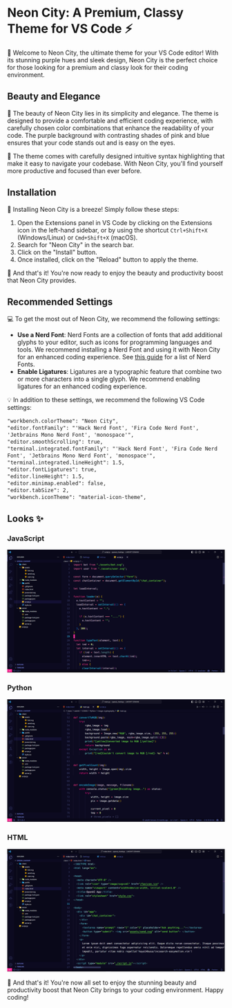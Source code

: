 # Neon City: A Premium, Classy Theme for VS Code ⚡

🌃 Welcome to Neon City, the ultimate theme for your VS Code editor! With its stunning purple hues and sleek design, Neon City is the perfect choice for those looking for a premium and classy look for their coding environment.

## Beauty and Elegance

🌆 The beauty of Neon City lies in its simplicity and elegance. The theme is designed to provide a comfortable and efficient coding experience, with carefully chosen color combinations that enhance the readability of your code. The purple background with contrasting shades of pink and blue ensures that your code stands out and is easy on the eyes.

🌃 The theme comes with carefully designed intuitive syntax highlighting that make it easy to navigate your codebase. With Neon City, you'll find yourself more productive and focused than ever before.

## Installation

🚀 Installing Neon City is a breeze! Simply follow these steps:

1. Open the Extensions panel in VS Code by clicking on the Extensions icon in the left-hand sidebar, or by using the shortcut `Ctrl+Shift+X` (Windows/Linux) or `Cmd+Shift+X` (macOS).
2. Search for "Neon City" in the search bar.
3. Click on the "Install" button.
4. Once installed, click on the "Reload" button to apply the theme.

🌠 And that's it! You're now ready to enjoy the beauty and productivity boost that Neon City provides.

## Recommended Settings

💻 To get the most out of Neon City, we recommend the following settings:

- **Use a Nerd Font**: Nerd Fonts are a collection of fonts that add additional glyphs to your editor, such as icons for programming languages and tools. We recommend installing a Nerd Font and using it with Neon City for an enhanced coding experience. See [this guide](https://www.nerdfonts.com/font-downloads) for a list of Nerd Fonts.
- **Enable Ligatures**: Ligatures are a typographic feature that combine two or more characters into a single glyph. We recommend enabling ligatures for an enhanced coding experience.

💡 In addition to these settings, we recommend the following VS Code settings:

```
"workbench.colorTheme": "Neon City",
"editor.fontFamily": "'Hack Nerd Font', 'Fira Code Nerd Font', 'Jetbrains Mono Nerd Font', 'monospace'",
"editor.smoothScrolling": true,
"terminal.integrated.fontFamily": "'Hack Nerd Font', 'Fira Code Nerd Font', 'Jetbrains Mono Nerd Font', 'monospace'",
"terminal.integrated.lineHeight": 1.5,
"editor.fontLigatures": true,
"editor.lineHeight": 1.5,
"editor.minimap.enabled": false,
"editor.tabSize": 2,
"workbench.iconTheme": "material-icon-theme",
```

## Looks ✨

### JavaScript

![Neon City JavaScript Code Example](javascript.png)

### Python

![Neon City Python Code Example](python.png)

### HTML

![Neon City HTML Code Example](HTML.png)


🎉 And that's it! You're now all set to enjoy the stunning beauty and productivity boost that Neon City brings to your coding environment. Happy coding!